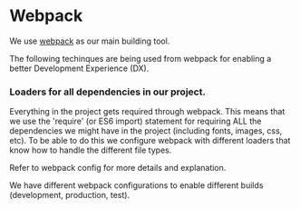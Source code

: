 # Webpack

We use [webpack](http://webpack.github.io/) as our main building tool.

The following techinques are being used from webpack for enabling a better Development Experience (DX).

### Loaders for all dependencies in our project.

Everything in the project gets required through webpack. This means
that we use the 'require' (or ES6 import) statement for requiring ALL the dependencies we might have in the project (including fonts, images, css, etc).
To be able to do this we configure webpack with different loaders that know how to handle the different file types.

Refer to webpack config for more details and explanation.

We have different webpack configurations to enable different builds (development, production, test).
